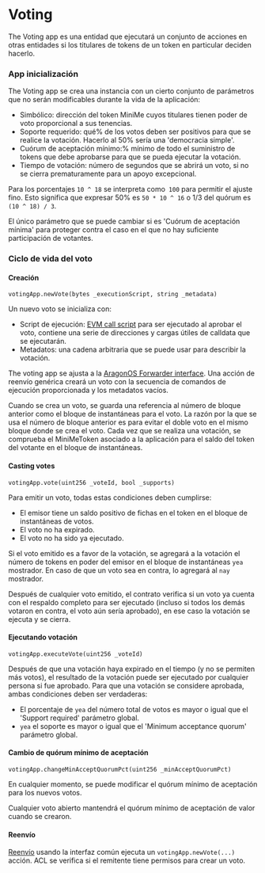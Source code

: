 
# Voting

The Voting app es una entidad que ejecutará un conjunto de acciones en otras entidades si los titulares de tokens de un token en particular deciden hacerlo.

### App inicialización

The Voting app se crea una instancia con un cierto conjunto de parámetros que no serán modificables durante la vida de la aplicación:

- Simbólico: dirección del token MiniMe cuyos titulares tienen poder de voto proporcional a sus tenencias.
- Soporte requerido: qué% de los votos deben ser positivos para que se realice la votación. Hacerlo al 50% sería una 'democracia simple'.
- Cuórum de aceptación mínimo:% mínimo de todo el suministro de tokens que debe aprobarse para que se pueda ejecutar la votación.
- Tiempo de votación: número de segundos que se abrirá un voto, si no se cierra prematuramente para un apoyo excepcional.

Para los porcentajes `10 ^ 18` se interpreta como` 100` para permitir el ajuste fino. Esto significa que expresar 50% es `50 * 10 ^ 16` o 1/3 del quórum es` (10 ^ 18) / 3`.

El único parámetro que se puede cambiar si es 'Cuórum de aceptación mínima' para proteger contra el caso en el que no hay suficiente participación de votantes.

### Ciclo de vida del voto

#### Creación
```
votingApp.newVote(bytes _executionScript, string _metadata)
```

Un nuevo voto se inicializa con:

- Script de ejecución: [EVM call script](../../AragonOS/#evm-call-script) para ser ejecutado al aprobar el voto, contiene una serie de direcciones y cargas útiles de calldata que se ejecutarán.
- Metadatos: una cadena arbitraria que se puede usar para describir la votación.

The voting app se ajusta a la [AragonOS Forwarder interface](../../AragonOS/#forwarders). Una acción de reenvío genérica creará un voto con la secuencia de comandos de ejecución proporcionada y los metadatos vacíos.

Cuando se crea un voto, se guarda una referencia al número de bloque anterior como el bloque de instantáneas para el voto. La razón por la que se usa el número de bloque anterior es para evitar el doble voto en el mismo bloque donde se crea el voto. Cada vez que se realiza una votación, se comprueba el MiniMeToken asociado a la aplicación para el saldo del token del votante en el bloque de instantáneas.

#### Casting votes
```
votingApp.vote(uint256 _voteId, bool _supports)
```

Para emitir un voto, todas estas condiciones deben cumplirse:

- El emisor tiene un saldo positivo de fichas en el token en el bloque de instantáneas de votos.
- El voto no ha expirado.
- El voto no ha sido ya ejecutado.

Si el voto emitido es a favor de la votación, se agregará a la votación el número de tokens en poder del emisor en el bloque de instantáneas `yea` mostrador. En caso de que un voto sea en contra, lo agregará al `nay` mostrador.

Después de cualquier voto emitido, el contrato verifica si un voto ya cuenta con el respaldo completo para ser ejecutado (incluso si todos los demás votaron en contra, el voto aún sería aprobado), en ese caso la votación se ejecuta y se cierra.


#### Ejecutando votación
```
votingApp.executeVote(uint256 _voteId)
```

Después de que una votación haya expirado en el tiempo (y no se permiten más votos), el resultado de la votación puede ser ejecutado por cualquier persona si fue aprobado. Para que una votación se considere aprobada, ambas condiciones deben ser verdaderas:

- El porcentaje de `yea` del número total de votos es mayor o igual que el 'Support required' parámetro global.
- `yea` el soporte es mayor o igual que el 'Minimum acceptance quorum' parámetro global.

#### Cambio de quórum mínimo de aceptación
```
votingApp.changeMinAcceptQuorumPct(uint256 _minAcceptQuorumPct)
```

En cualquier momento, se puede modificar el quórum mínimo de aceptación para los nuevos votos.

Cualquier voto abierto mantendrá el quórum mínimo de aceptación de valor cuando se crearon.

#### Reenvío

[Reenvío](../../AragonOS/#forwarders) usando la interfaz común ejecuta un `votingApp.newVote(...)` acción. ACL se verifica si el remitente tiene permisos para crear un voto.
